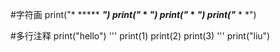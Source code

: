 #字符画
print("*      *****  *****")
print("*        *      *")
print("*        *      *")
print("*****    *      *")

#多行注释
print("hello")
'''
print(1)
print(2)
print(3)
'''
print("liu")
